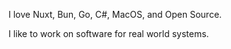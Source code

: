 I love Nuxt, Bun, Go, C#, MacOS, and Open Source.

I like to work on software for real world systems.
